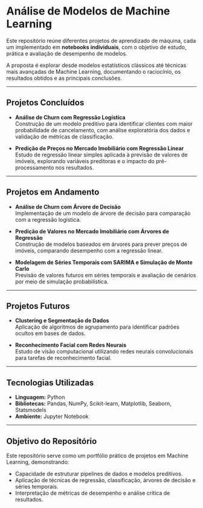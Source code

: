 # Análise de Modelos de Machine Learning

Este repositório reúne diferentes projetos de aprendizado de máquina, cada um implementado em **notebooks individuais**, com o objetivo de estudo, prática e avaliação de desempenho de modelos.

A proposta é explorar desde modelos estatísticos clássicos até técnicas mais avançadas de Machine Learning, documentando o raciocínio, os resultados obtidos e as principais conclusões.

---

## Projetos Concluídos

- **Análise de Churn com Regressão Logística**  
  Construção de um modelo preditivo para identificar clientes com maior probabilidade de cancelamento, com análise exploratória dos dados e validação de métricas de classificação.

- **Predição de Preços no Mercado Imobiliário com Regressão Linear**  
  Estudo de regressão linear simples aplicada à previsão de valores de imóveis, explorando variáveis preditoras e o impacto do pré-processamento nos resultados.

---

## Projetos em Andamento

- **Análise de Churn com Árvore de Decisão**  
  Implementação de um modelo de árvore de decisão para comparação com a regressão logística.

- **Predição de Valores no Mercado Imobiliário com Árvores de Regressão**  
  Construção de modelos baseados em árvores para prever preços de imóveis, comparando desempenho com a regressão linear.

- **Modelagem de Séries Temporais com SARIMA e Simulação de Monte Carlo**  
  Previsão de valores futuros em séries temporais e avaliação de cenários por meio de simulação probabilística.

---

## Projetos Futuros

- **Clustering e Segmentação de Dados**  
  Aplicação de algoritmos de agrupamento para identificar padrões ocultos em bases de dados.

- **Reconhecimento Facial com Redes Neurais**  
  Estudo de visão computacional utilizando redes neurais convolucionais para tarefas de reconhecimento facial.

---

## Tecnologias Utilizadas

- **Linguagem:** Python  
- **Bibliotecas:** Pandas, NumPy, Scikit-learn, Matplotlib, Seaborn, Statsmodels  
- **Ambiente:** Jupyter Notebook  

---

## Objetivo do Repositório

Este repositório serve como um portfólio prático de projetos em Machine Learning, demonstrando:  

- Capacidade de estruturar pipelines de dados e modelos preditivos.  
- Aplicação de técnicas de regressão, classificação, árvores de decisão e séries temporais.  
- Interpretação de métricas de desempenho e análise crítica de resultados.  

